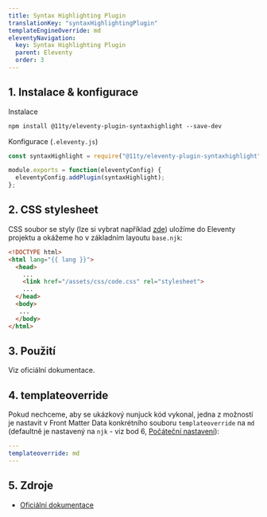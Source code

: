 ```yaml
---
title: Syntax Highlighting Plugin
translationKey: "syntaxHighlightingPlugin"
templateEngineOverride: md
eleventyNavigation:
  key: Syntax Highlighting Plugin
  parent: Eleventy
  order: 3
---
```

## 1. Instalace & konfigurace
Instalace
```html
npm install @11ty/eleventy-plugin-syntaxhighlight --save-dev
```
Konfigurace (`.eleventy.js`)
```js
const syntaxHighlight = require("@11ty/eleventy-plugin-syntaxhighlight");

module.exports = function(eleventyConfig) {
  eleventyConfig.addPlugin(syntaxHighlight);
};
```

## 2. CSS stylesheet 
CSS soubor se styly (lze si vybrat například [zde](https://github.com/PrismJS/prism-themes)) uložíme do Eleventy projektu a okážeme ho v základním layoutu `base.njk`:

```html
<!DOCTYPE html>
<html lang="{{ lang }}">
  <head>
    ...  
    <link href="/assets/css/code.css" rel="stylesheet">
    ...
  </head>
  <body>
   ...
  </body>
</html>
```

## 3. Použití

Viz oficiální dokumentace.

## 4. templateoverride

Pokud nechceme, aby se ukázkový nunjuck kód vykonal, jedna z možností je nastavit v Front Matter Data konkrétního souboru `templateoverride` na `md` (defaultně je nastavený na `njk` - viz bod 6, [Počáteční nastavení](/cs/note/eleventy/pocatecni-nastaveni/)):

```yaml
---
templateoverride: md
---
```

## 5. Zdroje
- [Oficiální dokumentace](https://www.11ty.dev/docs/plugins/syntaxhighlight/)



